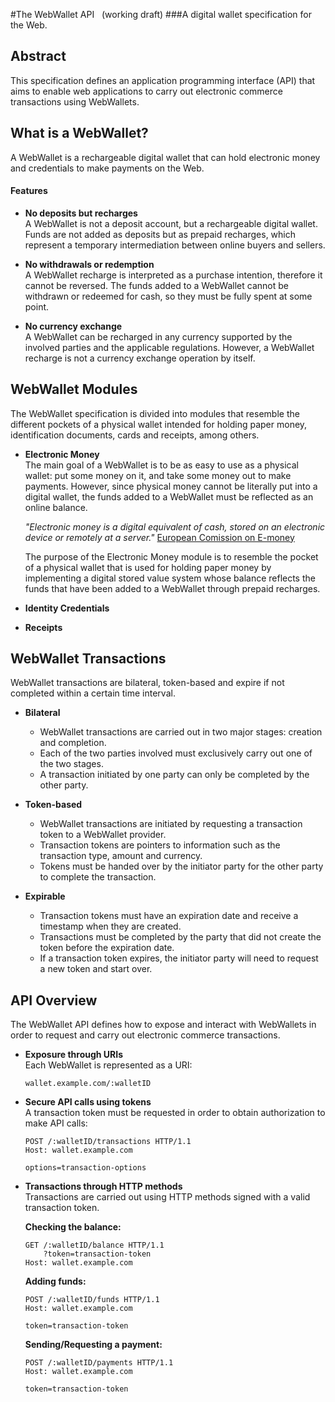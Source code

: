 #The WebWallet API <span>&nbsp;&nbsp;(working draft)</span>
###A digital wallet specification for the Web.

## Abstract
This specification defines an application programming interface (API) that aims to enable web applications to carry out electronic commerce transactions using WebWallets.

## What is a WebWallet?
A WebWallet is a rechargeable digital wallet that can hold electronic money and credentials to make payments on the Web.

#### Features
+ **No deposits but recharges**  
A WebWallet is not a deposit account, but a rechargeable digital wallet. Funds are not added as deposits but as prepaid recharges, which represent a temporary intermediation between online buyers and sellers.

+ **No withdrawals or redemption**  
A WebWallet recharge is interpreted as a purchase intention, therefore it cannot be reversed. The funds added to a WebWallet cannot be withdrawn or redeemed for cash, so they must be fully spent at some point.

+ **No currency exchange**  
A WebWallet can be recharged in any currency supported by the involved parties and the applicable regulations. However, a WebWallet recharge is not a currency exchange operation by itself.


## WebWallet Modules
The WebWallet specification is divided into modules that resemble the different pockets of a physical wallet intended for holding paper money, identification documents, cards and receipts, among others.

+ **Electronic Money**  
The main goal of a WebWallet is to be as easy to use as a physical wallet: put some money on it, and take some money out to make payments. However, since physical money cannot be literally put into a digital wallet, the funds added to a WebWallet must be reflected as an online balance.  
  
  _"Electronic money is a digital equivalent of cash, stored on an electronic device or remotely at a server."_ [European Comission on E-money](http://ec.europa.eu/internal_market/payments/emoney/index_en.htm)
  
  The purpose of the Electronic Money module is to resemble the pocket of a physical wallet that is used for holding paper money by implementing a digital stored value system whose balance reflects the funds that have been added to a WebWallet through prepaid recharges.

+ **Identity Credentials**  

+ **Receipts**  


## WebWallet Transactions
WebWallet transactions are bilateral, token-based and expire if not completed within a certain time interval.

+ **Bilateral**  
  - WebWallet transactions are carried out in two major stages: creation and completion.  
  - Each of the two parties involved must exclusively carry out one of the two stages.  
  - A transaction initiated by one party can only be completed by the other party.  

+ **Token-based**  
  - WebWallet transactions are initiated by requesting a transaction token to a WebWallet provider.  
  - Transaction tokens are pointers to information such as the transaction type, amount and currency.  
  - Tokens must be handed over by the initiator party for the other party to complete the transaction.  

+ **Expirable**  
  - Transaction tokens must have an expiration date and receive a timestamp when they are created.  
  - Transactions must be completed by the party that did not create the token before the expiration date.  
  - If a transaction token expires, the initiator party will need to request a new token and start over.  

## API Overview
The WebWallet API defines how to expose and interact with WebWallets in order to request and carry out electronic commerce transactions.

* **Exposure through URIs**  
Each WebWallet is represented as a URI:  

    ```
    wallet.example.com/:walletID
    ```

* **Secure API calls using tokens**  
A transaction token must be requested in order to obtain authorization to make API calls:

    ```
    POST /:walletID/transactions HTTP/1.1
    Host: wallet.example.com
    
    options=transaction-options
    ```

* **Transactions through HTTP methods**  
Transactions are carried out using HTTP methods signed with a valid transaction token.

    **Checking the balance:**
    ```
    GET /:walletID/balance HTTP/1.1
        ?token=transaction-token
    Host: wallet.example.com
    ```

    **Adding funds:**
    ```
    POST /:walletID/funds HTTP/1.1
    Host: wallet.example.com
    
    token=transaction-token
    ```
    
    **Sending/Requesting a payment:**
    ```
    POST /:walletID/payments HTTP/1.1
    Host: wallet.example.com
    
    token=transaction-token
    ```
